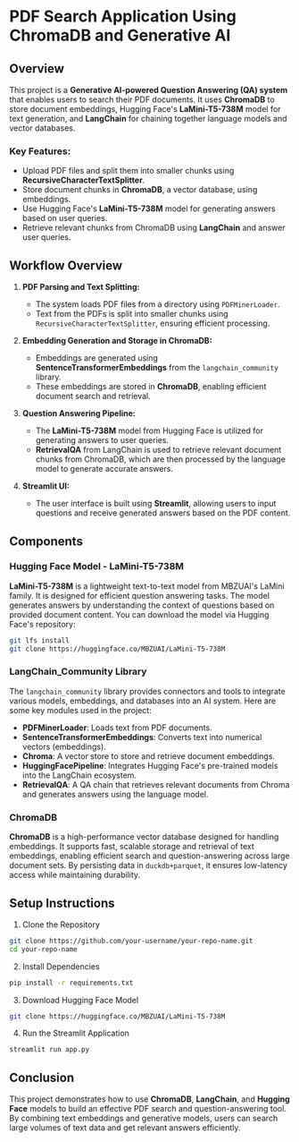 # PDF Search Application Using ChromaDB and Generative AI

## Overview

This project is a **Generative AI-powered Question Answering (QA) system** that enables users to search their PDF documents. It uses **ChromaDB** to store document embeddings, Hugging Face's **LaMini-T5-738M** model for text generation, and **LangChain** for chaining together language models and vector databases.

### Key Features:

* Upload PDF files and split them into smaller chunks using **RecursiveCharacterTextSplitter**.
* Store document chunks in **ChromaDB**, a vector database, using embeddings.
* Use Hugging Face's **LaMini-T5-738M** model for generating answers based on user queries.
* Retrieve relevant chunks from ChromaDB using **LangChain** and answer user queries.

## Workflow Overview

1. **PDF Parsing and Text Splitting:**
   * The system loads PDF files from a directory using `PDFMinerLoader`.
   * Text from the PDFs is split into smaller chunks using `RecursiveCharacterTextSplitter`, ensuring efficient processing.

2. **Embedding Generation and Storage in ChromaDB:**
   * Embeddings are generated using **SentenceTransformerEmbeddings** from the `langchain_community` library.
   * These embeddings are stored in **ChromaDB**, enabling efficient document search and retrieval.

3. **Question Answering Pipeline:**
   * The **LaMini-T5-738M** model from Hugging Face is utilized for generating answers to user queries.
   * **RetrievalQA** from LangChain is used to retrieve relevant document chunks from ChromaDB, which are then processed by the language model to generate accurate answers.

4. **Streamlit UI:**
   * The user interface is built using **Streamlit**, allowing users to input questions and receive generated answers based on the PDF content.

## Components

### Hugging Face Model - LaMini-T5-738M

**LaMini-T5-738M** is a lightweight text-to-text model from MBZUAI's LaMini family. It is designed for efficient question answering tasks. The model generates answers by understanding the context of questions based on provided document content. You can download the model via Hugging Face's repository:

```bash
git lfs install
git clone https://huggingface.co/MBZUAI/LaMini-T5-738M
```

### LangChain_Community Library

The `langchain_community` library provides connectors and tools to integrate various models, embeddings, and databases into an AI system. Here are some key modules used in the project:

* **PDFMinerLoader**: Loads text from PDF documents.
* **SentenceTransformerEmbeddings**: Converts text into numerical vectors (embeddings).
* **Chroma**: A vector store to store and retrieve document embeddings.
* **HuggingFacePipeline**: Integrates Hugging Face's pre-trained models into the LangChain ecosystem.
* **RetrievalQA**: A QA chain that retrieves relevant documents from Chroma and generates answers using the language model.

### ChromaDB

**ChromaDB** is a high-performance vector database designed for handling embeddings. It supports fast, scalable storage and retrieval of text embeddings, enabling efficient search and question-answering across large document sets. By persisting data in `duckdb+parquet`, it ensures low-latency access while maintaining durability.

## Setup Instructions

1. Clone the Repository

```bash
git clone https://github.com/your-username/your-repo-name.git
cd your-repo-name
```

2. Install Dependencies

```bash
pip install -r requirements.txt
```

3. Download Hugging Face Model

```bash
git clone https://huggingface.co/MBZUAI/LaMini-T5-738M
```

4. Run the Streamlit Application

```bash
streamlit run app.py
```

## Conclusion

This project demonstrates how to use **ChromaDB**, **LangChain**, and **Hugging Face** models to build an effective PDF search and question-answering tool. By combining text embeddings and generative models, users can search large volumes of text data and get relevant answers efficiently.


